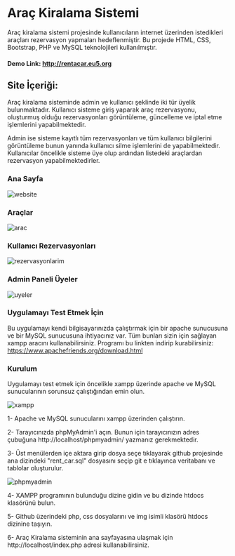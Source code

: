 # Araç Kiralama Sistemi

Araç kiralama sistemi projesinde kullanıcıların internet üzerinden istedikleri araçları rezervasyon yapmaları hedeflenmiştir. Bu projede HTML, CSS, Bootstrap, PHP ve MySQL teknolojileri kullanılmıştır.


#### Demo Link: http://rentacar.eu5.org


## Site İçeriği:

Araç kiralama sisteminde admin ve kullanıcı şeklinde iki tür üyelik bulunmaktadır. Kullanıcı sisteme giriş yaparak araç rezervasyonu, oluşturmuş olduğu rezervasyonları görüntüleme, güncelleme ve iptal etme işlemlerini yapabilmektedir.

Admin ise sisteme kayıtlı tüm rezervasyonları ve tüm kullanıcı bilgilerini görüntüleme bunun yanında kullanıcı silme işlemlerini de yapabilmektedir.
Kullanıcılar öncelikle sisteme üye olup ardından listedeki araçlardan rezervasyon yapabilmektedirler. 

### Ana Sayfa

![website](https://user-images.githubusercontent.com/58481075/174475190-1ff7c840-42db-4d05-b492-5e961aca0f19.jpg)



### Araçlar

![arac](https://user-images.githubusercontent.com/58481075/174477777-e147b646-426c-4cad-8702-d290b2cc57c2.jpg)



### Kullanıcı Rezervasyonları

![rezervasyonlarim](https://user-images.githubusercontent.com/58481075/174475658-45761fb5-4596-455e-ade8-0c4b352bc046.jpg)



### Admin Paneli Üyeler

![uyeler](https://user-images.githubusercontent.com/58481075/174475814-cb383795-87bf-4bbf-b42e-865207d4b8ea.jpg)


### Uygulamayı Test Etmek İçin

Bu uygulamayı kendi bilgisayarınızda çalıştırmak için bir apache sunucusuna ve bir MySQL sunucusuna ihtiyacınız var. Tüm bunları sizin için sağlayan xampp aracını kullanabilirsiniz. Programı bu linkten indirip kurabilirsiniz: https://www.apachefriends.org/download.html


### Kurulum
Uygulamayı test etmek için öncelikle xampp üzerinde apache ve MySQL sunucularının sorunsuz çalıştığından emin olun.

![xampp](https://user-images.githubusercontent.com/77548038/174430805-8d2922b1-23a9-4e4d-9951-76b097857905.png)   

1- Apache ve MySQL sunucularını xampp üzerinden çalıştırın. 
  
2- Tarayıcınızda phpMyAdmin'i açın. Bunun için tarayıcınızın adres çubuğuna http://localhost/phpmyadmin/ yazmanız gerekmektedir.
  
3- Üst menülerden içe aktara girip dosya seçe tıklayarak github projesinde ana dizindeki "rent_car.sql" dosyasını seçip git e tıklayınca veritabanı ve tablolar oluşturulur.

![phpmyadmin](https://user-images.githubusercontent.com/58481075/174477559-8b00d046-fbde-4826-b22a-af66bce1f9da.jpg)
  
4- XAMPP programının bulunduğu dizine gidin ve bu dizinde htdocs klasörünü bulun.
  
5- Github üzerindeki php, css dosyalarını ve img isimli klasörü  htdocs dizinine taşıyın.
    
6- Araç Kiralama sisteminin ana sayfayasına ulaşmak için http://localhost/index.php adresi kullanabilirsiniz.

